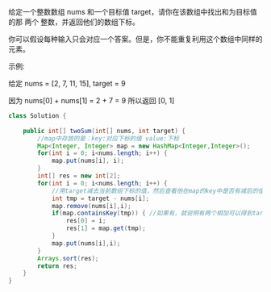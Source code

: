 给定一个整数数组 nums 和一个目标值 target，请你在该数组中找出和为目标值的那 两个 整数，并返回他们的数组下标。

你可以假设每种输入只会对应一个答案。但是，你不能重复利用这个数组中同样的元素。

示例:

给定 nums = [2, 7, 11, 15], target = 9

因为 nums[0] + nums[1] = 2 + 7 = 9
所以返回 [0, 1]

```java
class Solution {
    
    public int[] twoSum(int[] nums, int target) {
        //map中存放的是：key:对应下标的值 value:下标
        Map<Integer, Integer> map = new HashMap<Integer,Integer>();
        for(int i = 0; i<nums.length; i++) {
            map.put(nums[i], i);
        }
        int[] res = new int[2];
        for(int i = 0; i<nums.length; i++) {
            //用target减去当前数组下标的值，然后查看他在map的key中是否有减后的值
            int tmp = target - nums[i]; 
            map.remove(nums[i],i);
            if(map.containsKey(tmp)) { //如果有，就说明有两个相加可以得到target
                res[0] = i;
                res[1] = map.get(tmp);
            }
            map.put(nums[i],i);
        }
        Arrays.sort(res);
        return res;
    }
}
```

